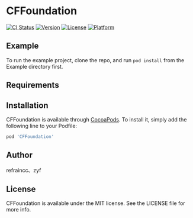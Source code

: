# CFFoundation

[![CI Status](https://img.shields.io/travis/refraincc/CFFoundation.svg?style=flat)](https://travis-ci.org/refraincc/CFFoundation)
[![Version](https://img.shields.io/cocoapods/v/CFFoundation.svg?style=flat)](https://cocoapods.org/pods/CFFoundation)
[![License](https://img.shields.io/cocoapods/l/CFFoundation.svg?style=flat)](https://cocoapods.org/pods/CFFoundation)
[![Platform](https://img.shields.io/cocoapods/p/CFFoundation.svg?style=flat)](https://cocoapods.org/pods/CFFoundation)

## Example

To run the example project, clone the repo, and run `pod install` from the Example directory first.

## Requirements

## Installation

CFFoundation is available through [CocoaPods](https://cocoapods.org). To install
it, simply add the following line to your Podfile:

```ruby
pod 'CFFoundation'
```

## Author

refraincc、zyf

## License

CFFoundation is available under the MIT license. See the LICENSE file for more info.


